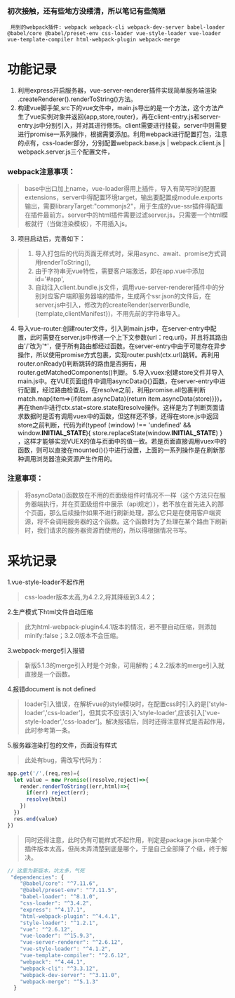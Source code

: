 
  ### 初次接触，还有些地方没缕清，所以笔记有些简陋 ###
  ``` 用到的webpack插件: webpack webpack-cli webpack-dev-server babel-loader @babel/core @babel/preset-env css-loader vue-style-loader vue-loader vue-template-compiler html-webpack-plugin webpack-merge```

  # 功能记录
  1. 利用express开启服务器，vue-server-renderer插件实现简单服务端渲染 .createRenderer().renderToString()方法。
  2. 构建vue脚手架,src下的vue文件中，main.js导出的是一个方法，这个方法产生了vue实例对象并返回{app,store,router}，再在client-entry.js和server-entry.js中分别引入，并对其进行修饰。client需要进行挂载，server中则需要进行promise一系列操作，根据需要添加。利用webpack进行配置打包，注意的点有，css-loader部分，分别配置webpack.base.js | webpack.client.js | webpack.server.js三个配置文件，
  ### webpack注意事项：
  > base中出口加上name，vue-loader得用上插件，导入有简写时的配置 extensions，server中得配置环境target，输出要配置成module.exports输出，需要libraryTarget:"commonjs2"，用于生成的vue-ssr插件得配置在插件最前方。server中的html插件需要过滤server.js，只需要一个html模板就行（当做渲染模板），不用插入js。
  3. 项目启动后，完善如下：
  > 1. 导入打包后的代码页面无样式时，采用async、await、promise方式调用renderToString(),
  >2. 由于字符串无vue特性，需要客户端激活，即在app.vue中添加id='#app',
  > 3. 自动注入client.bundle.js文件，调用vue-server-renderer插件中的分别对应客户端即服务器端的插件，生成两个ssr.json的文件后，在server.js中引入，修改为的createRender(serverBundle,{template,clientManifest})，不用先前的字符串导入。
  4. 导入vue-router:创建router文件，引入到main.js中，在server-entry中配置，此时需要在server.js中传递一个上下文参数{url：req.url}，并且将其路由由'/'改为'*'，便于所有路由都经过函数。在server-entry中由于可能存在异步操作，所以使用promise方式包裹，实现router.push(ctx.url)跳转。再利用router.onReady()判断跳转的路由是否拥有，用router.getMatchedComponents()判断。
  5.导入vuex:创建store文件并导入main.js中。在VUE页面组件中调用asyncData(){}函数，在server-entry中进行配置，经过路由检查后，在resolve之前，利用promise.all包裹判断match.map(item=>{if(item.asyncData){return item.asyncData(store)}})，再在then中进行ctx.stat=store.state和resolve操作。这样是为了判断页面请求数据时是否有调用vuex中的函数，但这样还不够，还得在store.js中返回store之前判断，代码为if(typeof (window) !== 'undefined' && window.__INITIAL_STATE__){ store.replaceState(window.__INITIAL_STATE__) } ，这样才能够实现VUEX的值与页面中的值一致。若是页面直接调用vuex中的函数，则可以直接在mounted(){}中进行设置，上面的一系列操作是在刷新那种调用浏览器渲染资源产生作用的。
  ### 注意事项：
  > 将asyncData()函数放在不用的页面级组件时情况不一样（这个方法只在服务器端执行，并在页面级组件中展示（api规定）），若不放在首先进入的那个页面，那么后续操作如果不进行刷新处理，那么它只是在使用客户端资源，将不会调用服务器的这个函数。这个函数时为了处理在某个路由下刷新时，我们请求的服务器资源而使用的，所以得根据情况书写。

# 采坑记录
1.vue-style-loader不起作用
> css-loader版本太高,为4.2.2,将其降级到3.4.2；

2.生产模式下html文件自动压缩
> 此为html-webpack-plugin4.4.1版本的情况，若不要自动压缩，则添加minify:false；3.2.0版本不会压缩。

3.webpack-merge引入报错
> 新版5.1.3的merge引入时是个对象，可用解构；4.2.2版本的merge引入就直接是一个函数。

4.报错document is not defined
> loader引入错误，在解析vue的style模块时，在配置css时引入的是['style-loader','css-loader']，但其实不应该引入'style-loader',应该引入['vue-style-loader','css-loader']。解决报错后，同时还得注意样式是否起作用，此时参考第一条。

5.服务器渲染打包的文件，页面没有样式
> 此处有bug，需改写代码为：
```javascript
app.get('/',(req,res)={
  let value = new Promise((resolve,reject)=>{
    render.renderToString((err,html)=>{
      if(err) reject(err);
      resolve(html)
    })
  })
  res.end(value)
})
```
> 同时还得注意，此时仍有可能样式不起作用，判定是package.json中某个插件版本太高，但尚未弄清楚到底是哪个，于是自己全部降了个级，终于解决。





```javascript
// 这里为新版本，坑太多，气死
 "dependencies": {
    "@babel/core": "^7.11.6",
    "@babel/preset-env": "^7.11.5",
    "babel-loader": "^8.1.0",
    "css-loader": "^3.4.2",
    "express": "^4.17.1",
    "html-webpack-plugin": "^4.4.1",
    "style-loader": "^1.2.1",
    "vue": "^2.6.12",
    "vue-loader": "^15.9.3",
    "vue-server-renderer": "^2.6.12",
    "vue-style-loader": "^4.1.2",
    "vue-template-compiler": "^2.6.12",
    "webpack": "^4.44.1",
    "webpack-cli": "^3.3.12",
    "webpack-dev-server": "^3.11.0",
    "webpack-merge": "^5.1.3"
  }
  ```
